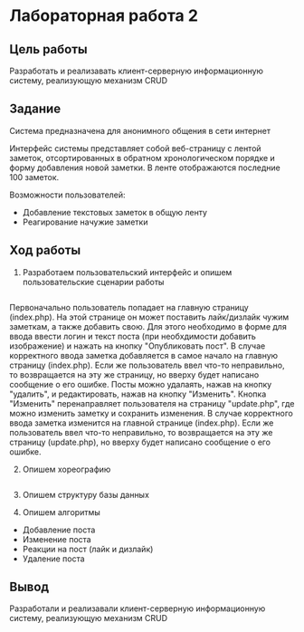 # Лабораторная работа 2
## Цель работы
Разработать и реализавать клиент-серверную информационную систему, реализующую механизм CRUD
## Задание
Система предназначена для анонимного общения в сети интернет

Интерфейс системы представляет собой веб-страницу с лентой заметок, отсортированных в обратном хронологическом порядке и форму добавления новой заметки. В ленте отображаются последние 100 заметок.

Возможности пользователей:
- Добавление текстовых заметок в общую ленту
- Реагирование начужие заметки

## Ход работы
1. Разработаем пользовательский интерфейс и опишем пользовательские сценарии работы

![]()

Первоначально пользователь попадает на главную страницу (index.php). На этой странице он может поставить лайк/дизлайк чужим заметкам, а также добавить свою. Для этого необходимо в форме для ввода ввести логин и текст поста (при необхдимости добавить изображение) и нажать на кнопку "Опубликовать пост". В случае корректного ввода заметка добавляется в самое начало на главную страницу (index.php).  Если же пользователь ввел что-то неправильно, то возвращается на эту же страницу, но вверху будет написано сообщение о его ошибке. Посты можно удалаять, нажав на кнопку "удалить", и редактировать, нажав на кнопку "Изменить". Кнопка "Изменить" перенаправляет пользователя на страницу "update.php", где можно изменить заметку и сохранить изменения. В случае корректного ввода заметка изменится на главной странице (index.php).  Если же пользователь ввел что-то неправильно, то возвращается на эту же страницу (update.php), но вверху будет написано сообщение о его ошибке.

2. Опишем хореографию

![]()

3. Опишем структуру базы данных


4. Опишем алгоритмы 
- Добавление поста
![]()
- Изменение поста
![]()
- Реакции на пост (лайк и дизлайк)
![]()
- Удаление поста
![]()

## Вывод
Разработали и реализавали клиент-серверную информационную систему, реализующую механизм CRUD
